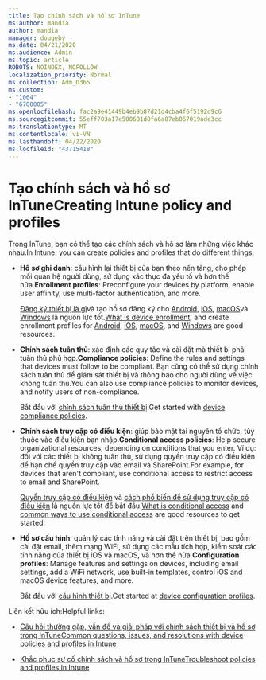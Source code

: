 ```yaml
---
title: Tạo chính sách và hồ sơ InTune
ms.author: mandia
author: mandia
manager: dougeby
ms.date: 04/21/2020
ms.audience: Admin
ms.topic: article
ROBOTS: NOINDEX, NOFOLLOW
localization_priority: Normal
ms.collection: Adm_O365
ms.custom:
- "1064"
- "6700005"
ms.openlocfilehash: fac2a9e41449b4eb9b87d21d4cba4f6f5192d9c6
ms.sourcegitcommit: 55eff703a17e500681d8fa6a87eb067019ade3cc
ms.translationtype: MT
ms.contentlocale: vi-VN
ms.lasthandoff: 04/22/2020
ms.locfileid: "43715418"
---
```

# <a name="creating-intune-policy-and-profiles"></a><span data-ttu-id="ba1c4-102">Tạo chính sách và hồ sơ InTune</span><span class="sxs-lookup"><span data-stu-id="ba1c4-102">Creating Intune policy and profiles</span></span>

<span data-ttu-id="ba1c4-103">Trong InTune, bạn có thể tạo các chính sách và hồ sơ làm những việc khác nhau.</span><span class="sxs-lookup"><span data-stu-id="ba1c4-103">In Intune, you can create policies and profiles that do different things.</span></span>

- <span data-ttu-id="ba1c4-104">**Hồ sơ ghi danh**: cấu hình lại thiết bị của bạn theo nền tảng, cho phép mối quan hệ người dùng, sử dụng xác thực đa yếu tố và hơn thế nữa.</span><span class="sxs-lookup"><span data-stu-id="ba1c4-104">**Enrollment profiles**: Preconfigure your devices by platform, enable user affinity, use multi-factor authentication, and more.</span></span>

  <span data-ttu-id="ba1c4-105">[Đăng ký thiết bị là gì](https://docs.microsoft.com/intune/device-enrollment)và tạo hồ sơ đăng ký cho [Android](https://docs.microsoft.com/intune/android-enroll), [iOS](https://docs.microsoft.com/intune/ios-enroll), [macOS](https://docs.microsoft.com/intune/macos-enroll)và [Windows](https://docs.microsoft.com/intune/windows-enrollment-methods) là nguồn lực tốt.</span><span class="sxs-lookup"><span data-stu-id="ba1c4-105">[What is device enrollment](https://docs.microsoft.com/intune/device-enrollment), and create enrollment profiles for [Android](https://docs.microsoft.com/intune/android-enroll), [iOS](https://docs.microsoft.com/intune/ios-enroll), [macOS](https://docs.microsoft.com/intune/macos-enroll), and [Windows](https://docs.microsoft.com/intune/windows-enrollment-methods) are good resources.</span></span>

- <span data-ttu-id="ba1c4-106">**Chính sách tuân thủ**: xác định các quy tắc và cài đặt mà thiết bị phải tuân thủ phù hợp.</span><span class="sxs-lookup"><span data-stu-id="ba1c4-106">**Compliance policies**: Define the rules and settings that devices must follow to be compliant.</span></span> <span data-ttu-id="ba1c4-107">Bạn cũng có thể sử dụng chính sách tuân thủ để giám sát thiết bị và thông báo cho người dùng về việc không tuân thủ.</span><span class="sxs-lookup"><span data-stu-id="ba1c4-107">You can also use compliance policies to monitor devices, and notify users of non-compliance.</span></span>

  <span data-ttu-id="ba1c4-108">Bắt đầu với [chính sách tuân thủ thiết bị](https://docs.microsoft.com/intune/device-compliance-get-started).</span><span class="sxs-lookup"><span data-stu-id="ba1c4-108">Get started with [device compliance policies](https://docs.microsoft.com/intune/device-compliance-get-started).</span></span>
- <span data-ttu-id="ba1c4-109">**Chính sách truy cập có điều kiện**: giúp bảo mật tài nguyên tổ chức, tùy thuộc vào điều kiện bạn nhập.</span><span class="sxs-lookup"><span data-stu-id="ba1c4-109">**Conditional access policies**: Help secure organizational resources, depending on conditions that you enter.</span></span> <span data-ttu-id="ba1c4-110">Ví dụ: đối với các thiết bị không tuân thủ, sử dụng quyền truy cập có điều kiện để hạn chế quyền truy cập vào email và SharePoint.</span><span class="sxs-lookup"><span data-stu-id="ba1c4-110">For example, for devices that aren't compliant, use conditional access to restrict access to email and SharePoint.</span></span>

  <span data-ttu-id="ba1c4-111">[Quyền truy cập có điều kiện](https://docs.microsoft.com/intune/conditional-access) và [cách phổ biến để sử dụng truy cập có điều kiện](https://docs.microsoft.com/intune/conditional-access-intune-common-ways-use) là nguồn lực tốt để bắt đầu.</span><span class="sxs-lookup"><span data-stu-id="ba1c4-111">[What is conditional access](https://docs.microsoft.com/intune/conditional-access) and [common ways to use conditional access](https://docs.microsoft.com/intune/conditional-access-intune-common-ways-use) are good resources to get started.</span></span>

- <span data-ttu-id="ba1c4-112">**Hồ sơ cấu hình**: quản lý các tính năng và cài đặt trên thiết bị, bao gồm cài đặt email, thêm mạng WiFi, sử dụng các mẫu tích hợp, kiểm soát các tính năng của thiết bị iOS và macOS, và hơn thế nữa.</span><span class="sxs-lookup"><span data-stu-id="ba1c4-112">**Configuration profiles**: Manage features and settings on devices, including email settings, add a WiFi network, use built-in templates, control iOS and macOS device features, and more.</span></span>

  <span data-ttu-id="ba1c4-113">Bắt đầu với [cấu hình thiết bị](https://docs.microsoft.com/intune/device-profiles).</span><span class="sxs-lookup"><span data-stu-id="ba1c4-113">Get started at [device configuration profiles](https://docs.microsoft.com/intune/device-profiles).</span></span>

<span data-ttu-id="ba1c4-114">Liên kết hữu ích:</span><span class="sxs-lookup"><span data-stu-id="ba1c4-114">Helpful links:</span></span>

- [<span data-ttu-id="ba1c4-115">Câu hỏi thường gặp, vấn đề và giải pháp với chính sách thiết bị và hồ sơ trong InTune</span><span class="sxs-lookup"><span data-stu-id="ba1c4-115">Common questions, issues, and resolutions with device policies and profiles in Intune</span></span>](https://docs.microsoft.com/intune/device-profile-troubleshoot)

- [<span data-ttu-id="ba1c4-116">Khắc phục sự cố chính sách và hồ sơ trong InTune</span><span class="sxs-lookup"><span data-stu-id="ba1c4-116">Troubleshoot policies and profiles in Intune</span></span>](https://docs.microsoft.com/intune/troubleshoot-policies-in-microsoft-intune)
